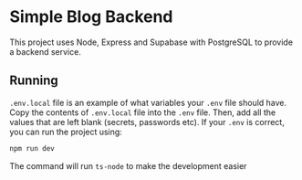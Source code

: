 # Simple Blog Backend

This project uses Node, Express and Supabase with PostgreSQL to provide a backend service.

## Running
`.env.local` file is an example of what variables your `.env` file should have. Copy the contents of `.env.local` file into the `.env` file. Then, add all the values that are left blank (secrets, passwords etc). If your `.env` is correct, you can run the project using: 

```bash
npm run dev
```

The command will run `ts-node` to make the development easier 
